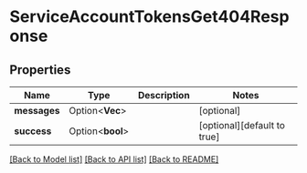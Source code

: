# ServiceAccountTokensGet404Response

## Properties

Name | Type | Description | Notes
------------ | ------------- | ------------- | -------------
**messages** | Option<**Vec<String>**> |  | [optional]
**success** | Option<**bool**> |  | [optional][default to true]

[[Back to Model list]](../README.md#documentation-for-models) [[Back to API list]](../README.md#documentation-for-api-endpoints) [[Back to README]](../README.md)


